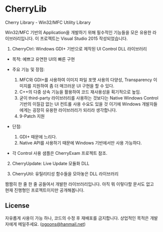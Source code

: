 CherryLib
=========

Cherry Library - Win32/MFC Utility Library

Win32/MFC 기반의 Application을 개발하기 위해 필수적인 기능들을 모은 유용한 라이브러리입니다. 
이 프로젝트는 Visual Studio 2015 작성되었습니다.

1. CherryCtrl: Windows GDI+ 기반으로 제작된 UI Control DLL 라이브러리

  - 목적: 예쁘고 유연한 UI의 빠른 구현
  - 주요 기능 및 장점: 
    1. MFC와 GDI+를 사용하여 이미지 파일 포맷 사용의 다양성, Transparency 이미지를 지원하여 좀 더 매끄러운 UI 구현을 할 수 있다.
    2. C++의 다중 상속 기능을 활용하여 코드 재사용성을 획기적으로 높임.
    3. 굳이 third-party 라이브러리를 사용하는 것보다는 Native Windows Control 기반의 이질감 없는 UI 컨트롤 사용 수요도 있을 것
    이기에 Windows 개발자들에게는 굉장히 유용한 라이브러리가 되리라 생각합니다.
    4. 9-Patch 지원

  - 단점: 
    1. GDI+ 때문에 느리다.
    2. Native API를 사용하기 때문에 Windows 기반에서만 사용 가능하다.
  
  - 각 Control 사용 샘플은 CherryExam 프로젝트 참조.

2. CherryUpdate: Live Update 모듈화 DLL

3. CherryUtil: 유틸리티성 함수들을 모아놓은 DLL 라이브러리

짬짬히 한 줄 한 줄 공들여서 개발한 라이브러리입니다. 아직 뭐 이렇다할 문서도 없고 현재 진행형인 프로젝트이지만 공개해봅니다.

License
---------------------------------------------------
자유롭게 사용이 가능 하나, 코드의 수정 후 재배포를 금지합니다. 상업적인 목적은 개발자에게 메일주세요. (ogoons@hanmail.net)
